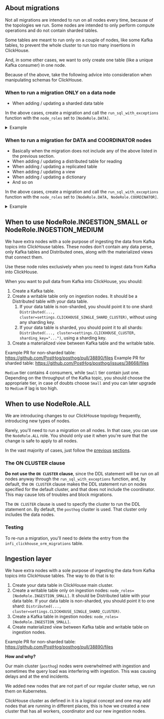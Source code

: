 ## About migrations

Not all migrations are intended to run on all nodes every time, because of the topologies we run. Some nodes are intended to only perform compute operations and do not contain sharded tables.

Some tables are meant to run only on a couple of nodes, like some Kafka tables, to prevent the whole cluster to run too many insertions in ClickHouse.

And, in some other cases, we want to only create one table (like a unique Kafka consumer) in one node.

Because of the above, take the following advice into consideration when manipulating schemas for ClickHouse.

### When to run a migration ONLY on a data node

- When adding / updating a sharded data table

In the above cases, create a migration and call the `run_sql_with_exceptions` function with the `node_roles` set to `[NodeRole.DATA]`.

<details>

<summary>Example</summary>
For example, the `sharded_events` table is a sharded table. Thus, it should only be added on data nodes.

Also, since to fill this table we need to consume events from Kafka, we need to run Kafka consumers on the data nodes, which would include the materialized view and the writable distributed table. So the `kafka_events_json`, `events_json_mv` and `writable_events` tables should also be added on them.

</details>

### When to run a migration for DATA and COORDINATOR nodes

- Basically when the migration does not include any of the above listed in the previous section.
- When adding / updating a distributed table for reading
- When adding / updating a replicated table
- When adding / updating a view
- When adding / updating a dictionary
- And so on

In the above cases, create a migration and call the `run_sql_with_exceptions` function with the `node_roles` set to `[NodeRole.DATA, NodeRole.COORDINATOR]`.

<details>

<summary>Example</summary>

Following the previous section example, the sharded events table along with the Kafka tables, materialized views and writable distributed table would be added to the data nodes. However, the `distributed_events`, which is the table used for the read path, would be added to all nodes.

</details>

## When to use NodeRole.INGESTION_SMALL or NodeRole.INGESTION_MEDIUM

We have extra nodes with a sole purpose of ingesting the data from Kafka topics into ClickHouse tables. These nodes don't contain any data perse, only Kafka tables and Distributed ones, along with the materialized views that connect them.

Use these node roles exclusively when you need to ingest data from Kafka into ClickHouse.

When you want to pull data from Kafka into ClickHouse, you should:

1. Create a Kafka table.
2. Create a writable table only on ingestion nodes. It should be a Distributed table with your data table.
    1. If your data table is non-sharded, you should point it to one shard: `Distributed(..., cluster=settings.CLICKHOUSE_SINGLE_SHARD_CLUSTER)`, without using any sharding key.
    2. If your data table is sharded, you should point it to all shards: `Distributed(..., cluster=settings.CLICKHOUSE_CLUSTER, sharding_key="...")`, using a sharding key.
3. Create a materialized view between Kafka table and the writable table.

Example PR for non-sharded table: https://github.com/PostHog/posthog/pull/38890/files
Example PR for sharded table: https://github.com/PostHog/posthog/issues/38668/files

`Medium` tier contains 4 consumers, while `Small` tier contain just one. Depending on the throughput of the Kafka topic, you should choose the appropriate tier, in case of doubts choose `Small` and you can later upgrade to `Medium` if lag is too high.

## When to use NodeRole.ALL

We are introducing changes to our ClickHouse topology frequently, introducing new types of nodes.

Rarely, you'll need to run a migration on all nodes. In that case, you can use the `NodeRole.ALL` role. You should only use it when you're sure that the change is safe to apply to all nodes.

In the vast majority of cases, just follow the [previous](#when-to-run-a-migration-only-on-a-data-node) [sections](#when-to-run-a-migration-for-data-and-coordinator-nodes).

### The ON CLUSTER clause

**Do not use the `ON CLUSTER` clause**, since the DDL statement will be run on all nodes anyway through the `run_sql_with_exceptions` function, and, by default, the `ON CLUSTER` clause makes the DDL statement run on nodes specified for the default cluster, and that does not include the coordinator.
This may cause lots of troubles and block migrations.

The `ON CLUSTER` clause is used to specify the cluster to run the DDL statement on. By default, the `posthog` cluster is used. That cluster only includes the data nodes.

### Testing

To re-run a migration, you'll need to delete the entry from the `infi_clickhouse_orm_migrations` table.

## Ingestion layer

We have extra nodes with a sole purpose of ingesting the data from Kafka topics into ClickHouse tables. The way to do that is to:

1. Create your data table in ClickHouse main cluster.
2. Create a writable table only on ingestion nodes: `node_roles=[NodeRole.INGESTION_SMALL]`. It should be Distributed table with your data table. If your data table is non-sharded, you should point it to one shard: `Distributed(..., cluster=settings.CLICKHOUSE_SINGLE_SHARD_CLUSTER)`.
3. Create a Kafka table in ingestion nodes: `node_roles=[NodeRole.INGESTION_SMALL]`.
4. Create materialized view between Kafka table and writable table on ingestion nodes.

Example PR for non-sharded table: https://github.com/PostHog/posthog/pull/38890/files

**How and why?**

Our main cluster (`posthog`) nodes were overwhelmed with ingestion and sometimes the query load
was interfering with ingestion. This was causing delays and at the end incidents.

We added new nodes that are not part of our regular cluster setup, we run them on Kubernetes.

ClickHouse cluster as defined in it is a logical concept and one may add nodes that are running in different places, this is how we created a new cluster that has all workers, coordinator and our new ingestion nodes.

